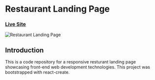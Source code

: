 # Restaurant Landing Page
### [Live Site](https://gericht-restaurant.com/)

![Restaurant Landing Page](https://i.ibb.co/5jxBKpw/image.png)

## Introduction
This is a code repository for a responsive resturant landing page showcasing front-end web development technologies. This project was bootstrapped with react-create.

